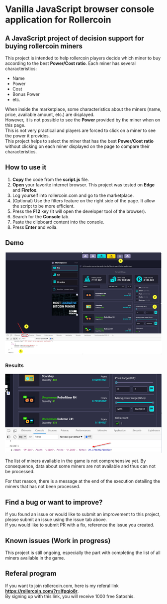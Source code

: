 # Vanilla JavaScript browser console application for Rollercoin

## A JavaScript project of decision support for buying rollercoin miners

This project is intended to help rollercoin players decide which miner to buy 
according to the best **Power/Cost ratio**. 
Each miner has several characteristics:  

* Name
* Power
* Cost
* Bonus Power
* etc.

When inside the marketplace, some characteristics about the miners (name, price, available amount, etc.) are displayed.  
However, it is not possible to see the **Power** provided by the miner when on this page.  
This is not very practical and players are forced to click on a miner to see the power it provides.  
This project helps to select the miner that has the best **Power/Cost ratio**  
without clicking on each miner displayed on the page to compare their characteristics.

## How to use it

1. **Copy** the code from the **script.js** file.
1. **Open** your favorite internet browser. This project was tested on **Edge** and **Firefox**.
1. Log yourself into rollercoin.com and go to the marketplace.
1. (Optional) Use the filters feature on the right side of the page. It allow the script to be more efficient.
1. Press the **F12** key (It will open the developer tool of the browser).
1. Search for the **Console** tab.
1. Paste the clipboard content into the console.
1. Press **Enter** and voila.

## Demo

![image info](./edited_1.png)

### Results

![image info](./edited_2.png)

The list of miners available in the game is not comprehensive yet.
By consequence, data about some miners are not available and thus can not be processed.  

For that reason, there is a message at the end of the execution detailing the miners that has not been processed.  

## Find a bug or want to improve?

If you found an issue or would like to submit an improvement to this project,   
please submit an issue using the issue tab above.  
If you would like to submit PR with a fix, reference the issue you created.  

## Known issues (Work in progress)

This project is still ongoing, especially the part with completing the list of all miners available in the game.

## Referal program

If you want to join rollercoin.com, here is my referal link **https://rollercoin.com/?r=lfpqio8r**.  
By signing up with this link, you will receive 1000 free Satoshis.
